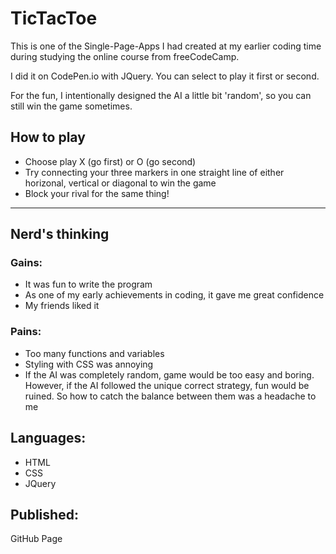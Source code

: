 # TicTacToe
This is one of the Single-Page-Apps I had created at my earlier coding time during studying the online course from freeCodeCamp. 

I did it on CodePen.io with JQuery. You can select to play it first or second. 

For the fun, I intentionally designed the AI a little bit 'random', so you can still win the game sometimes.

## How to play
- Choose play X (go first) or O (go second)
- Try connecting your three markers in one straight line of either horizonal, vertical or diagonal to win the game
- Block your rival for the same thing!

___
## Nerd's thinking
### Gains:
- It was fun to write the program
- As one of my early achievements in coding, it gave me great confidence
- My friends liked it

### Pains:
- Too many functions and variables
- Styling with CSS was annoying
- If the AI was completely random, game would be too easy and boring. However, if the AI followed the unique correct strategy, fun would be ruined. So how to catch the balance between them was a headache to me

## Languages:
- HTML
- CSS
- JQuery

## Published:
GitHub Page 